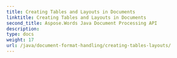 ```yaml
---
title: Creating Tables and Layouts in Documents
linktitle: Creating Tables and Layouts in Documents
second_title: Aspose.Words Java Document Processing API
description: 
type: docs
weight: 17
url: /java/document-format-handling/creating-tables-layouts/
---
```

